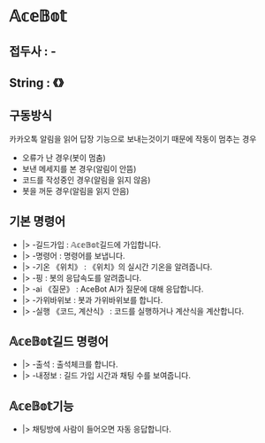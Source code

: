 # 𝔸𝕔𝕖𝔹𝕠𝕥

## 접두사 : -
## String : 《》

## 구동방식
카카오톡 알림을 읽어 답장 기능으로 보내는것이기 때문에 작동이 멈추는 경우  
- 오류가 난 경우(봇이 멈춤)  
- 보낸 메세지를 본 경우(알림이 안뜸)  
- 코드를 작성중인 경우(알림을 읽지 않음)  
- 봇을 꺼둔 경우(알림을 읽지 안음)  

## 기본 명령어
- |> -길드가입 : 𝔸𝕔𝕖𝔹𝕠𝕥길드에 가입합니다.  
- |> -명령어 : 명령어를 보냅니다.
- |> -기온 《위치》 : 《위치》의 실시간 기온을 알려줍니다.
- |> -핑 : 봇의 응답속도를 알려줍니다.
- |> -ai 《질문》 : AceBot AI가 질문에 대해 응답합니다.
- |> -가위바위보 : 봇과 가위바위보를 합니다.
- |> -실행 《코드, 계산식》 : 코드를 실행하거나 계산식을 계산합니다.

## 𝔸𝕔𝕖𝔹𝕠𝕥길드 명령어
- |> -출석 : 출석체크를 합니다.
- |> -내정보 : 길드 가입 시간과 채팅 수를 보여줍니다.

## 𝔸𝕔𝕖𝔹𝕠𝕥기능
- |> 채팅방에 사람이 들어오면 자동 응답합니다.
